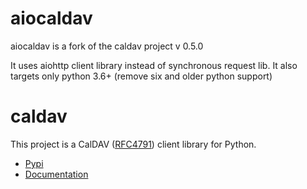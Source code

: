 # aiocaldav

aiocaldav is a fork of the caldav project v 0.5.0

It uses aiohttp client library instead of synchronous request lib.
It also targets only python 3.6+ (remove six and older python support)


# caldav

This project is a CalDAV ([RFC4791](http://www.ietf.org/rfc/rfc4791.txt)) client library for Python.

 * [Pypi](http://pypi.python.org/pypi/caldav)
 * [Documentation](http://packages.python.org/caldav)

